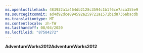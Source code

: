 ```yaml
---
ms.openlocfilehash: 483932a1a464db2128c3594c1b1f6ce7aca355e9
ms.sourcegitcommit: ad4d92dce894592a259721a1571b1d8736abacdb
ms.translationtype: MT
ms.contentlocale: zh-TW
ms.lasthandoff: 08/04/2020
ms.locfileid: "87584272"
---
```

<span data-ttu-id="31546-101">**AdventureWorks2012**</span><span class="sxs-lookup"><span data-stu-id="31546-101">**AdventureWorks2012**</span></span>

